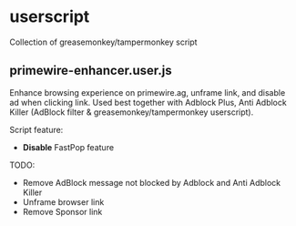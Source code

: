 # userscript
Collection of greasemonkey/tampermonkey script

## primewire-enhancer.user.js

Enhance browsing experience on primewire.ag, unframe link, and disable ad when clicking link. Used best together with Adblock Plus, Anti Adblock Killer (AdBlock filter & greasemonkey/tampermonkey userscript).

Script feature:
* **Disable** FastPop feature

TODO:
* Remove AdBlock message not blocked by Adblock and Anti Adblock Killer
* Unframe browser link
* Remove Sponsor link
